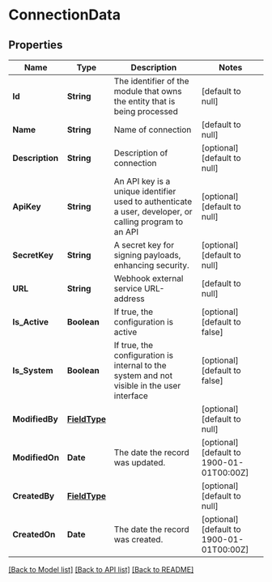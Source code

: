 # ConnectionData
## Properties

| Name | Type | Description | Notes |
|------------ | ------------- | ------------- | -------------|
| **Id** | **String** | The identifier of the module that owns the entity that is being processed | [default to null] |
| **Name** | **String** | Name of connection | [default to null] |
| **Description** | **String** | Description of connection | [optional] [default to null] |
| **ApiKey** | **String** | An API key is a unique identifier used to authenticate a user, developer, or calling program to an API | [optional] [default to null] |
| **SecretKey** | **String** | A secret key for signing payloads, enhancing security. | [optional] [default to null] |
| **URL** | **String** | Webhook external service URL-address | [default to null] |
| **Is\_Active** | **Boolean** | If true, the configuration is active | [optional] [default to false] |
| **Is\_System** | **Boolean** | If true, the configuration is internal to the system and not visible in the user interface | [optional] [default to false] |
| **ModifiedBy** | [**FieldType**](FieldType.md) |  | [optional] [default to null] |
| **ModifiedOn** | **Date** | The date the record was updated. | [optional] [default to 1900-01-01T00:00Z] |
| **CreatedBy** | [**FieldType**](FieldType.md) |  | [optional] [default to null] |
| **CreatedOn** | **Date** | The date the record was created. | [optional] [default to 1900-01-01T00:00Z] |

[[Back to Model list]](../README.md#documentation-for-models) [[Back to API list]](../README.md#documentation-for-api-endpoints) [[Back to README]](../README.md)


